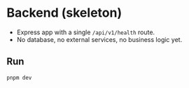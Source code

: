 # Backend (skeleton)

- Express app with a single `/api/v1/health` route.
- No database, no external services, no business logic yet.

## Run
```bash
pnpm dev
```
